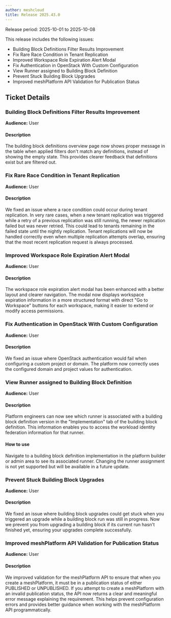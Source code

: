 ```yaml
---
author: meshcloud
title: Release 2025.43.0
---
```


Release period: 2025-10-01 to 2025-10-08

This release includes the following issues:
* Building Block Definitions Filter Results Improvement
* Fix Rare Race Condition in Tenant Replication
* Improved Workspace Role Expiration Alert Modal
* Fix Authentication in OpenStack With Custom Configuration
* View Runner assigned to Building Block Definition
* Prevent Stuck Building Block Upgrades
* Improved meshPlatform API Validation for Publication Status
<!--truncate-->

## Ticket Details
### Building Block Definitions Filter Results Improvement
**Audience:** User<br>

#### Description
The building block definitions overview page now shows proper message in the table when applied 
filters don't match any definitions, instead of showing the empty state. This provides clearer 
feedback that definitions exist but are filtered out.

### Fix Rare Race Condition in Tenant Replication
**Audience:** User<br>

#### Description
We fixed an issue where a race condition could occur during tenant replication. In very rare cases, when a new tenant
replication was triggered while a retry of a previous replication was still running, the newer replication failed
but was never retried. This could lead to tenants remaining in the failed state until the nightly replication.
Tenant replications will now be handled correctly even when multiple replication attempts overlap, ensuring that 
the most recent replication request is always processed.

### Improved Workspace Role Expiration Alert Modal
**Audience:** User<br>

#### Description
The workspace role expiration alert modal has been enhanced with a better layout and clearer navigation. 
The modal now displays workspace expiration information in a more structured format with direct "Go to 
Workspace" buttons for each workspace, making it easier to extend or modify access permissions.

### Fix Authentication in OpenStack With Custom Configuration
**Audience:** User<br>

#### Description
We fixed an issue where OpenStack authentication would fail when configuring a custom project or domain. 
The platform now correctly uses the configured domain and project values for authentication.

### View Runner assigned to Building Block Definition
**Audience:** User<br>

#### Description
Platform engineers can now see which runner is associated with a building block definition version in the "Implementation"
tab of the building block definition. This information enables you to access the workload identity federation information
for that runner.

#### How to use
Navigate to a building block definition implementation in the platform builder or admin area to see its associated runner. 
Changing the runner assignment is not yet supported but will be available in a future update.

### Prevent Stuck Building Block Upgrades
**Audience:** User<br>

#### Description
We fixed an issue where building block upgrades could get stuck when you triggered an upgrade while a 
building block run was still in progress. Now we prevent you from upgrading a building block if its 
current run hasn't finished yet, ensuring your upgrades complete successfully.

### Improved meshPlatform API Validation for Publication Status
**Audience:** User<br>

#### Description
We improved validation for the meshPlatform API to ensure that when you create a meshPlatform, it must be in a
publication status of either PUBLISHED or UNPUBLISHED. If you attempt to create a meshPlatform with an invalid
publication status, the API now returns a clear and meaningful error message explaining the requirement. This helps
prevent configuration errors and provides better guidance when working with the meshPlatform API programmatically.


